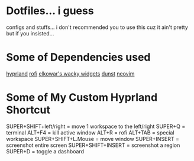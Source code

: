 # Dotfiles... i guess

configs and stuffs...
i don't recommended you to use this cuz it ain't pretty
but if you insisted...

# Some of Dependencies used

[hyprland](https://hyprland.org/)
[rofi](https://github.com/davatorium/rofi)
[elkowar's wacky widgets](https://github.com/elkowar/eww)
[dunst](https://github.com/dunst-project/dunst)
[neovim](https://github.com/neovim/neovim/)

# Some of My Custom Hyprland Shortcut

SUPER+SHIFT+left/right  = move 1 workspace to the left/right
SUPER+Q                 = terminal
ALT+F4                  = kill active window
ALT+R                   = rofi
ALT+TAB                 = special workspace
SUPER+SHIFT+L.Mouse     = move window
SUPER+INSERT            = screenshot entire screen
SUPER+SHIFT+INSERT      = screenshot a region
SUPER+D                 = toggle a dashboard
